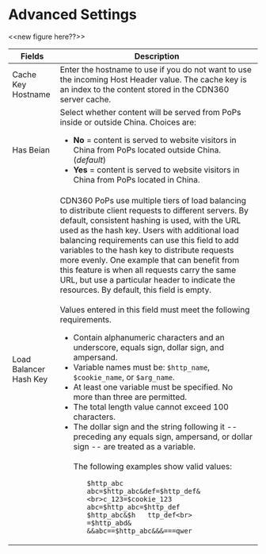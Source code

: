 # Advanced Settings
<<new figure here??>>

| **Fields**              | **Description**                                      |
| ----------------------- | -----------------------------------------------------|
| Cache Key Hostname      | Enter the hostname to use if you do not want to use the incoming Host Header value. The cache key is an index to the content stored in the CDN360 server cache.                                                      |
| Has Beian               | Select whether content will be served from PoPs inside or outside China. Choices are:<ul><li><strong>No</strong> = content is served to website visitors in China from PoPs located outside China. (*default*)</li><li><strong>Yes</strong> = content is served to website visitors in China from PoPs located in China.</li></ul>                                                 |
| Load Balancer Hash Key | CDN360 PoPs use multiple tiers of load balancing to distribute client requests to different servers. By default, consistent hashing is used, with the URL used as the hash key. Users with additional load balancing requirements can use this field to add variables to the hash key to distribute requests more evenly. One example that can benefit from this feature is when all requests carry the same URL, but use a particular header to indicate the resources. By default, this field is empty. <br><br>Values entered in this field must meet the following requirements.<ul><li>Contain alphanumeric characters and an underscore, equals sign, dollar sign, and ampersand.</br><li>Variable names must be: `$http_name`, `$cookie_name`, or `$arg_name`.<li>At least one variable must be specified. No more than three are permitted.<li>The total length value cannot exceed 100 characters.<li><ui>The dollar sign and the string following it -- preceding any equals sign, ampersand, or dollar sign -- are treated as a variable.<br><br>The following examples show valid values:<br> <ul>`$http_abc`<br>`abc=$http_abc&def=$http_def&<br>c_123=$cookie_123`<br>`abc=$http_abc=$http_def`<br>`$http_abc&$h   ttp_def<br>`<br>`=$http_abd&`<br>`&&abc==$http_abc&&&===qwer`</ul></ul>

